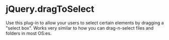 jQuery.dragToSelect
===================

Use this plug-in to allow your users to select certain elements by dragging a "select box". Works very similar to how you can drag-n-select files and folders in most OS:es.